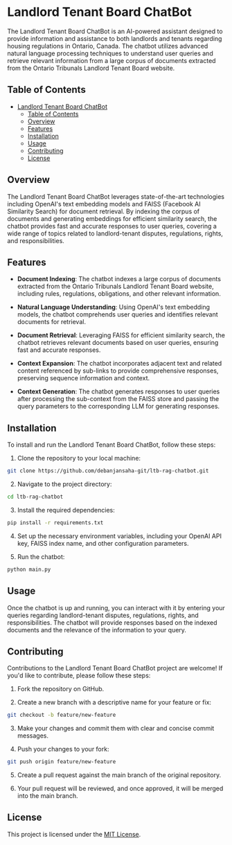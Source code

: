 # Landlord Tenant Board ChatBot

The Landlord Tenant Board ChatBot is an AI-powered assistant designed to provide information and assistance to both landlords and tenants regarding housing regulations in Ontario, Canada. The chatbot utilizes advanced natural language processing techniques to understand user queries and retrieve relevant information from a large corpus of documents extracted from the Ontario Tribunals Landlord Tenant Board website.

## Table of Contents

- [Landlord Tenant Board ChatBot](#landlord-tenant-board-chatbot)
  - [Table of Contents](#table-of-contents)
  - [Overview](#overview)
  - [Features](#features)
  - [Installation](#installation)
  - [Usage](#usage)
  - [Contributing](#contributing)
  - [License](#license)

## Overview

The Landlord Tenant Board ChatBot leverages state-of-the-art technologies including OpenAI's text embedding models and FAISS (Facebook AI Similarity Search) for document retrieval. By indexing the corpus of documents and generating embeddings for efficient similarity search, the chatbot provides fast and accurate responses to user queries, covering a wide range of topics related to landlord-tenant disputes, regulations, rights, and responsibilities.

## Features

- **Document Indexing**: The chatbot indexes a large corpus of documents extracted from the Ontario Tribunals Landlord Tenant Board website, including rules, regulations, obligations, and other relevant information.

- **Natural Language Understanding**: Using OpenAI's text embedding models, the chatbot comprehends user queries and identifies relevant documents for retrieval.

- **Document Retrieval**: Leveraging FAISS for efficient similarity search, the chatbot retrieves relevant documents based on user queries, ensuring fast and accurate responses.

- **Context Expansion**: The chatbot incorporates adjacent text and related content referenced by sub-links to provide comprehensive responses, preserving sequence information and context.

- **Context Generation**: The chatbot generates responses to user queries after processing the sub-context from the FAISS store and passing the query parameters to the corresponding LLM for generating responses.

## Installation

To install and run the Landlord Tenant Board ChatBot, follow these steps:

1. Clone the repository to your local machine:

```bash
git clone https://github.com/debanjansaha-git/ltb-rag-chatbot.git
```

2. Navigate to the project directory:

```bash
cd ltb-rag-chatbot
```

3. Install the required dependencies:

```bash
pip install -r requirements.txt
```

4. Set up the necessary environment variables, including your OpenAI API key, FAISS index name, and other configuration parameters.

5. Run the chatbot:

```bash
python main.py
```

## Usage

Once the chatbot is up and running, you can interact with it by entering your queries regarding landlord-tenant disputes, regulations, rights, and responsibilities. The chatbot will provide responses based on the indexed documents and the relevance of the information to your query.

## Contributing

Contributions to the Landlord Tenant Board ChatBot project are welcome! If you'd like to contribute, please follow these steps:

1. Fork the repository on GitHub.

2. Create a new branch with a descriptive name for your feature or fix:

```bash
git checkout -b feature/new-feature
```

3. Make your changes and commit them with clear and concise commit messages.

4. Push your changes to your fork:

```bash
git push origin feature/new-feature
```

5. Create a pull request against the main branch of the original repository.

6. Your pull request will be reviewed, and once approved, it will be merged into the main branch.

## License

This project is licensed under the [MIT License](LICENSE).

